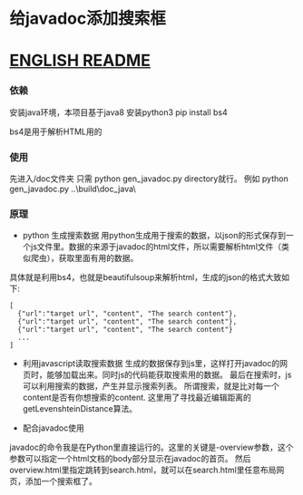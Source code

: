 # 给javadoc添加搜索框
# [ENGLISH README](https://github.com/ChillingVan/LocalHtmlSearchBox/blob/master/README_en.md)

### 依赖
  安装java环境，本项目基于java8
  安装python3
  pip install bs4
    
  bs4是用于解析HTML用的

### 使用
先进入/doc文件夹
只需 python gen_javadoc.py directory就行。
例如
python gen_javadoc.py ..\build\doc_java\

### 原理

* python 生成搜索数据
用python生成用于搜索的数据，以json的形式保存到一个js文件里。数据的来源于javadoc的html文件，所以需要解析html文件（类似爬虫），获取里面有用的数据。

具体就是利用bs4，也就是beautifulsoup来解析html，生成的json的格式大致如下:
```
[
  {"url":"target url", "content", "The search content"},
  {"url":"target url", "content", "The search content"},
  {"url":"target url", "content", "The search content"}
  ...
]
```

* 利用javascript读取搜索数据
生成的数据保存到js里，这样打开javadoc的网页时，能够加载出来。同时js的代码能获取搜索用的数据。 最后在搜索时，js可以利用搜索的数据，产生并显示搜索列表。
所谓搜索，就是比对每一个content是否有你想搜索的content. 这里用了寻找最近编辑距离的getLevenshteinDistance算法。

* 配合javadoc使用

javadoc的命令我是在Python里直接运行的。这里的关键是-overview参数，这个参数可以指定一个html文档的body部分显示在javadoc的首页。
然后overview.html里指定跳转到search.html，就可以在search.html里任意布局网页，添加一个搜索框了。
